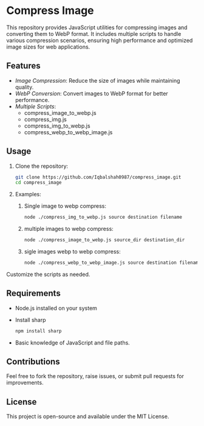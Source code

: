 # Compress Image

This repository provides JavaScript utilities for compressing images and converting them to WebP format. It includes multiple scripts to handle various compression scenarios, ensuring high performance and optimized image sizes for web applications.

## Features

- *Image Compression*: Reduce the size of images while maintaining quality.
- *WebP Conversion*: Convert images to WebP format for better performance.
- *Multiple Scripts*:
  - compress_image_to_webp.js
  - compress_img.js
  - compress_img_to_webp.js
  - compress_webp_to_webp_image.js

## Usage

1. Clone the repository:
   ```bash
   git clone https://github.com/Iqbalshah0987/compress_image.git
   cd compress_image
   ```

2. Examples:
  
    1. Single image to webp compress:
       
        ```bash
        node ./compress_img_to_webp.js source destination filename
        ```
    3. multiple images to webp compress:
       
        ```bash
        node ./compress_image_to_webp.js source_dir destination_dir
        ```
    2. sigle images webp to webp compress:
       
        ```bash
        node ./compress_webp_to_webp_image.js source destination filename
        ```
Customize the scripts as needed.

## Requirements
- Node.js installed on your system
- Install sharp
  
    ```bash
    npm install sharp
    ```
- Basic knowledge of JavaScript and file paths.
  
## Contributions
Feel free to fork the repository, raise issues, or submit pull requests for improvements.

## License
This project is open-source and available under the MIT License.
